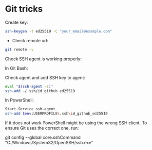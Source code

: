 # Git tricks

Create key:
```bash
ssh-keygen -t ed25519 -C "your_email@example.com"
```

- Check remote url:

```bash
git remote -v
```


Check SSH agent is working properly:

In Git Bash:

Check agent and add SSH key to agent:

```bash
eval "$(ssh-agent -s)"
ssh-add ~/.ssh/id_github_ed25519
```

In PowerShell:

```bash
Start-Service ssh-agent
ssh-add $env:USERPROFILE\.ssh\id_github_ed25519
```

If it does not work PowerShell might be using the wrong SSH client. To ensure Git uses the correct one, run:

git config --global core.sshCommand "C:/Windows/System32/OpenSSH/ssh.exe"
